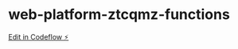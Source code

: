 # web-platform-ztcqmz-functions

[Edit in Codeflow ⚡️](https://stackblitz.com/~/github.com/sckchcm-g/web-platform-ztcqmz-functions)
